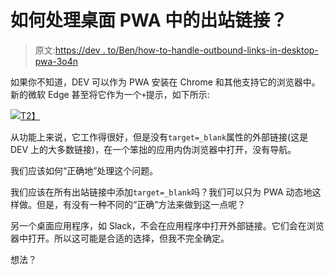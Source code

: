 # 如何处理桌面 PWA 中的出站链接？

> 原文:[https://dev . to/Ben/how-to-handle-outbound-links-in-desktop-pwa-3o4n](https://dev.to/ben/how-to-handle-outbound-links-in-desktop-pwa-3o4n)

如果你不知道，DEV 可以作为 PWA 安装在 Chrome 和其他支持它的浏览器中。新的微软 Edge 甚至将它作为一个`+`提示，如下所示:

[![](../Images/40803af7868c6962d66d62b9d8fd6391.png)T2】](https://res.cloudinary.com/practicaldev/image/fetch/s--ja1YzmNm--/c_limit%2Cf_auto%2Cfl_progressive%2Cq_auto%2Cw_880/https://cl.ly/b67f5dc191a2/Image%25202019-05-21%2520at%25209.07.44%2520AM.png)

从功能上来说，它工作得很好，但是没有`target=_blank`属性的外部链接(这是 DEV 上的大多数链接)，在一个笨拙的应用内伪浏览器中打开，没有导航。

我们应该如何“正确地”处理这个问题。

我们应该在所有出站链接中添加`target=_blank`吗？我们可以只为 PWA 动态地这样做。但是，有没有一种不同的“正确”方法来做到这一点呢？

另一个桌面应用程序，如 Slack，不会在应用程序中打开外部链接。它们会在浏览器中打开。所以这可能是合适的选择，但我不完全确定。

想法？